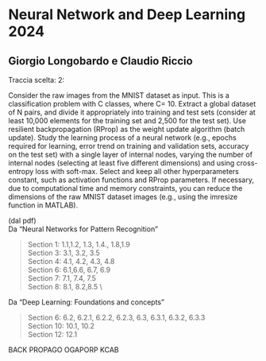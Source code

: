 # Neural Network and Deep Learning 2024
## Giorgio Longobardo e Claudio Riccio

Traccia scelta: 2:

Consider the raw images from the MNIST dataset as input. This is a classification problem 
with C classes, where C= 10. Extract a global dataset of N pairs, and divide it appropriately 
into training and test sets (consider at least 10,000 elements for the training set and 2,500 for 
the test set). Use resilient backpropagation (RProp) as the weight update algorithm (batch 
update). Study the learning process of a neural network (e.g., epochs required for learning, 
error trend on training and validation sets, accuracy on the test set) with a single layer of 
internal nodes, varying  the number  of internal nodes  (selecting  at least five  different 
dimensions)   and   using   cross-entropy   loss   with   soft-max.   Select   and   keep   all   other 
hyperparameters constant, such as activation functions and RProp parameters. If necessary, 
due to computational time and memory constraints, you can reduce the dimensions of the 
raw MNIST dataset images (e.g., using the imresize function in MATLAB).

(dal pdf) \
Da “Neural Networks for Pattern Recognition”
> Section 1: 1.1,1.2, 1.3, 1.4., 1.8,1.9 \
> Section 3: 3.1, 3.2, 3.5 \
> Section 4: 4.1, 4.2, 4.3, 4.8 \
> Section 6: 6.1,6.6, 6.7, 6.9 \
> Section 7: 7.1, 7.4, 7.5 \
> Section 8: 8.1, 8.2,8.5 \

Da “Deep Learning: Foundations and concepts”
> Section 6: 6.2, 6.2.1, 6.2.2, 6.2.3, 6.3, 6.3.1, 6.3.2, 6.3.3 \
> Section 10: 10.1, 10.2 \
> Section 12: 12.1


BACK PROPAGO
OGAPORP KCAB
